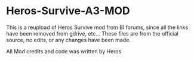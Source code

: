 # Heros-Survive-A3-MOD
This is a reupload of Heros Survive mod from BI forums, since all the links have been removed from gdrive, etc...
These files are from the official source, no edits, or any changes have been made.

All Mod credits and code was written by Heros
